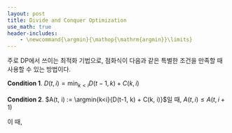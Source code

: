 ```yaml
---
layout: post
title: Divide and Conquer Optimization
use_math: true
header-includes:
    - \newcommand{\argmin}{\mathop{\mathrm{argmin}}\limits}
---
```


주로 DP에서 쓰이는 최적화 기법으로, 점화식이 다음과 같은 특별한 조건을 만족할 때 사용할 수 있는 방법이다.

**Condition 1**. $D(t, i) = \min_{k<i}{D(t-1, k) + C(k, i)}$

**Condition 2**.  $A(t, i) := \argmin{k<i}{D(t-1, k) + C(k, i)}$일 때, $A(t, i) \leq A(t, i+1)$

이 때, 




<!--stackedit_data:
eyJwcm9wZXJ0aWVzIjoiYXV0aG9yOiBTSU1cbiIsImhpc3Rvcn
kiOlstMTk2NTQ3ODA4MywtMTE1NDUxOTI0Nyw3Mzg5MjgzNDMs
LTI1MjE3ODkxMywtMzk2MDg2NTMwXX0=
-->